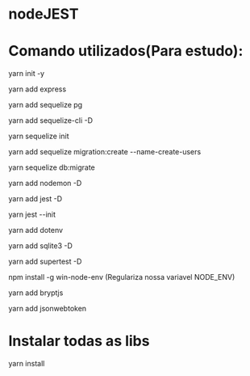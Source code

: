 # nodeJEST

# Comando utilizados(Para estudo):

yarn init -y

yarn add express

yarn add sequelize pg

yarn add sequelize-cli -D

yarn sequelize init

yarn add sequelize migration:create --name-create-users

yarn sequelize db:migrate

yarn add nodemon -D

yarn add jest -D

yarn jest --init

yarn add dotenv

yarn add sqlite3 -D

yarn add supertest -D

npm install -g win-node-env (Regulariza nossa variavel NODE_ENV)

yarn add bryptjs

yarn add jsonwebtoken

# Instalar todas as libs 

yarn install